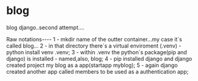 # blog
blog django..second attempt....

Raw notations----
1 - mkdir name of the outter container...my case it´s called blog...
2 - in that directory there´s a virtual enviroment (.venv) - python install venv .venv;
3 - within .venv the python´s package(pip and django) is installed - named,also, blog;
4 - pip installed django and django created project my blog as a app(startapp myblog);
5 - again django created another app called members to be used as a authentication app;
